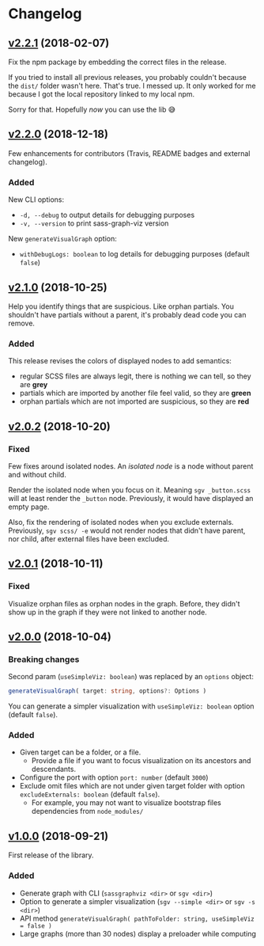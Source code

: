 # Changelog

## [v2.2.1](https://github.com/nicoespeon/sass-graph-viz/compare/v2.2.0...v2.2.1) (2018-02-07)

Fix the npm package by embedding the correct files in the release.

If you tried to install all previous releases, you probably couldn't because the `dist/` folder wasn't here. That's true. I messed up. It only worked for me because I got the local repository linked to my local npm.

Sorry for that. Hopefully _now_ you can use the lib 😅

## [v2.2.0](https://github.com/nicoespeon/sass-graph-viz/compare/v2.1.0...v2.2.0) (2018-12-18)

Few enhancements for contributors (Travis, README badges and external changelog).

### Added

New CLI options:

- `-d, --debug` to output details for debugging purposes
- `-v, --version` to print sass-graph-viz version

New `generateVisualGraph` option:

- `withDebugLogs: boolean` to log details for debugging purposes (default `false`)

## [v2.1.0](https://github.com/nicoespeon/sass-graph-viz/compare/v2.0.2...v2.1.0) (2018-10-25)

Help you identify things that are suspicious. Like orphan partials. You shouldn't have partials without a parent, it's probably dead code you can remove.

### Added

This release revises the colors of displayed nodes to add semantics:

- regular SCSS files are always legit, there is nothing we can tell, so they are **grey**
- partials which are imported by another file feel valid, so they are **green**
- orphan partials which are not imported are suspicious, so they are **red**

## [v2.0.2](https://github.com/nicoespeon/sass-graph-viz/compare/v2.0.1...v2.0.2) (2018-10-20)

### Fixed

Few fixes around isolated nodes. An _isolated node_ is a node without parent and without child.

Render the isolated node when you focus on it. Meaning `sgv _button.scss` will at least render the `_button` node. Previously, it would have displayed an empty page.

Also, fix the rendering of isolated nodes when you exclude externals. Previously, `sgv scss/ -e` would not render nodes that didn't have parent, nor child, after external files have been excluded.

## [v2.0.1](https://github.com/nicoespeon/sass-graph-viz/compare/v2.0.0...v2.0.1) (2018-10-11)

### Fixed

Visualize orphan files as orphan nodes in the graph. Before, they didn't show up in the graph if they were not linked to another node.

## [v2.0.0](https://github.com/nicoespeon/sass-graph-viz/compare/v1.0.0...v2.0.0) (2018-10-04)

### Breaking changes

Second param (`useSimpleViz: boolean`) was replaced by an `options` object:

```ts
generateVisualGraph( target: string, options?: Options )
```

You can generate a simpler visualization with `useSimpleViz: boolean` option (default `false`).

### Added

- Given target can be a folder, or a file.
  - Provide a file if you want to focus visualization on its ancestors and descendants.
- Configure the port with option `port: number` (default `3000`)
- Exclude omit files which are not under given target folder with option `excludeExternals: boolean` (default `false`).
  - For example, you may not want to visualize bootstrap files dependencies from `node_modules/`

## [v1.0.0](https://github.com/nicoespeon/sass-graph-viz/compare/6d1aa0bd29afb1919a7fcbb75b8b51b2f5f12c32...v1.0.0) (2018-09-21)

First release of the library.

### Added

- Generate graph with CLI (`sassgraphviz <dir>` or `sgv <dir>`)
- Option to generate a simpler visualization (`sgv --simple <dir>` or `sgv -s <dir>`)
- API method `generateVisualGraph( pathToFolder: string, useSimpleViz = false )`
- Large graphs (more than 30 nodes) display a preloader while computing
